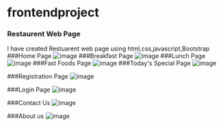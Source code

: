 # frontendproject

### Restaurent Web Page
I have created Restuarent web page using html,css,javascript,Bootstrap
###Home Page
![image](https://user-images.githubusercontent.com/88316388/128040712-1749652a-1e19-4741-982b-7ac126cde2ac.png)
###Breakfast Page
![image](https://user-images.githubusercontent.com/88316388/128040864-76a1c609-1234-46ae-8469-2a1dfa4113bc.png)
###Lunch Page
![image](https://user-images.githubusercontent.com/88316388/128044659-8a17cfb2-a784-49e8-873f-94a298767e88.png)
###Fast Foods Page
![image](https://user-images.githubusercontent.com/88316388/128044921-4dd1b919-c6d5-4f00-9a02-60993ec526dc.png)
###Today's Special Page
![image](https://user-images.githubusercontent.com/88316388/128045046-45294cc5-e03d-473f-9250-51c9df4881b2.png)

###Registration Page
![image](https://user-images.githubusercontent.com/88316388/128045108-2ef86454-e0c5-4f96-84b6-7f7b55049ff5.png)

###Login Page
![image](https://user-images.githubusercontent.com/88316388/128045163-fe79f55c-c40a-4a87-881e-e35e57774f9f.png)

###Contact Us
![image](https://user-images.githubusercontent.com/88316388/128045291-bc5bf9e9-a001-4594-afde-49450b49dd6f.png)

###About us
![image](https://user-images.githubusercontent.com/88316388/128045607-b2545b27-b642-4635-b0a4-98966e08ac8a.png)






